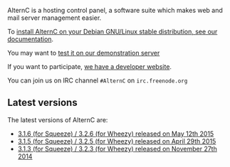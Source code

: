 
AlternC is a hosting control panel, a software suite which makes web and mail server management easier.

To [install AlternC on your Debian GNU/Linux stable distribution, see our documentation](/en/install).

You may want to [test it on our demonstration server](http://demo.alternc.org/)

If you want to participate, [we have a developer website](http://alternc.org).

You can join us on IRC channel `#AlternC` on `irc.freenode.org`

## Latest versions

The latest versions of AlternC are:

* [3.1.6 (for Squeeze) / 3.2.6 (for Wheezy) released on May 12th 2015](https://github.com/AlternC/AlternC/releases/tag/3.1.6)
* [3.1.5 (for Squeeze) / 3.2.5 (for Wheezy) released on April 29th 2015](https://github.com/AlternC/AlternC/releases/tag/3.1.5)
* [3.1.3 (for Squeeze) / 3.2.3 (for Wheezy) released on November 27th 2014](https://github.com/AlternC/AlternC/releases/tag/3.1.3)
